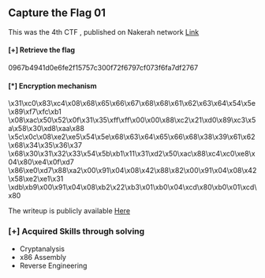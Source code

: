 ## Capture the Flag 01

This was the 4th CTF , published on Nakerah network [Link](https://www.nakerah.net/index.php?threads/ctf-0x04-closed.116/)

#### [+] Retrieve the flag
0967b4941d0e6fe2f15757c300f72f6797cf073f6fa7df2767

#### [*] Encryption mechanism
\x31\xc0\x83\xc4\x08\x68\x65\x66\x67\x68\x68\x61\x62\x63\x64\x54\x5e\x89\xf7\xfc\xb1
\x08\xac\x50\x52\x0f\x31\x35\xff\xff\x00\x00\x88\xc2\x21\xd0\x89\xc3\x5a\x58\x30\xd8\xaa\x88
\x5c\x0c\x08\xe2\xe5\x54\x5e\x68\x63\x64\x65\x66\x68\x38\x39\x61\x62\x68\x34\x35\x36\x37
\x68\x30\x31\x32\x33\x54\x5b\xb1\x11\x31\xd2\x50\xac\x88\xc4\xc0\xe8\x04\x80\xe4\x0f\xd7
\x86\xe0\xd7\x88\xa2\x00\x91\x04\x08\x42\x88\x82\x00\x91\x04\x08\x42\x58\xe2\xe1\x31
\xdb\xb9\x00\x91\x04\x08\xb2\x22\xb3\x01\xb0\x04\xcd\x80\xb0\x01\xcd\x80

The writeup is publicly available [Here](https://www.nakerah.net/index.php?resources/nakerah-ctf-0x04-write-up.204/)

### [+] Acquired Skills through solving
- Cryptanalysis
- x86 Assembly
- Reverse Engineering
